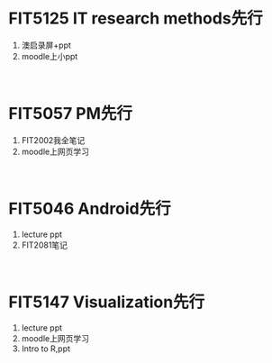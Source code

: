 # FIT5125 IT research methods先行
1. 澳启录屏+ppt
2. moodle上小ppt

</br>

# FIT5057 PM先行
1. FIT2002我全笔记
2. moodle上网页学习

</br>

# FIT5046 Android先行
1. lecture ppt
2. FIT2081笔记

</br>

# FIT5147 Visualization先行
1. lecture ppt
2. moodle上网页学习
3. Intro to R,ppt